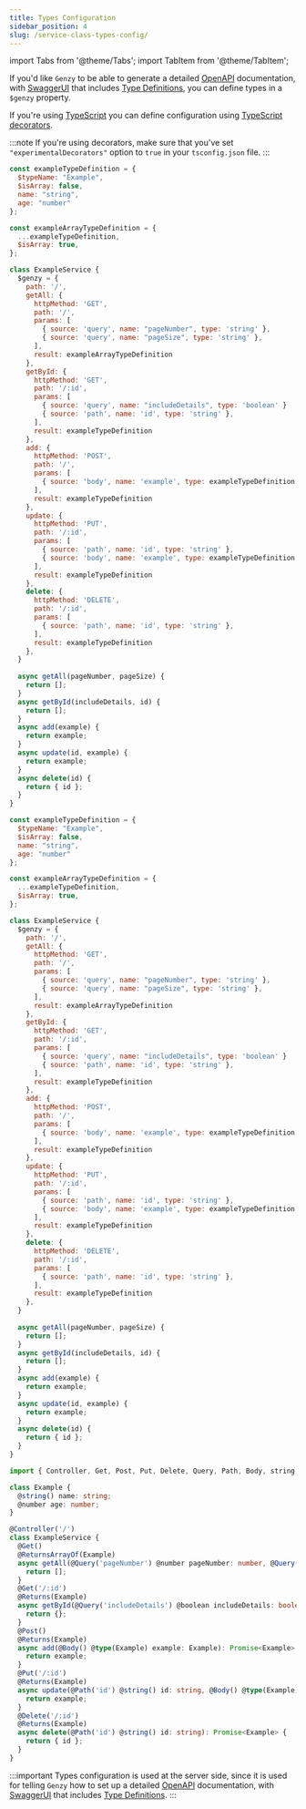```yaml
---
title: Types Configuration
sidebar_position: 4
slug: /service-class-types-config/
---
```


import Tabs from '@theme/Tabs';
import TabItem from '@theme/TabItem';

If you'd like `Genzy` to be able to generate a detailed [OpenAPI](https://www.openapis.org/) documentation, with [SwaggerUI](https://swagger.io/) that includes [Type Definitions](https://swagger.io/docs/specification/data-models/data-types/), you can define types in a `$genzy` property.

If you're using [TypeScript](https://www.typescriptlang.org/) you can define configuration using [TypeScript decorators](https://www.typescriptlang.org/docs/handbook/decorators.html).

:::note
If you're using decorators, make sure that you've set `"experimentalDecorators"` option to `true` in your `tsconfig.json` file.
:::

<Tabs groupId="lang">
  <TabItem value="cjs" label="CommonJS" default>

```js
const exampleTypeDefinition = {
  $typeName: "Example",
  $isArray: false,
  name: "string",
  age: "number"
};

const exampleArrayTypeDefinition = {
  ...exampleTypeDefinition,
  $isArray: true,
};

class ExampleService {
  $genzy = {
    path: '/',
    getAll: {
      httpMethod: 'GET',
      path: '/',
      params: [
        { source: 'query', name: "pageNumber", type: 'string' },
        { source: 'query', name: "pageSize", type: 'string' },
      ],
      result: exampleArrayTypeDefinition
    },
    getById: {
      httpMethod: 'GET',
      path: '/:id',
      params: [
        { source: 'query', name: "includeDetails", type: 'boolean' }
        { source: 'path', name: 'id', type: 'string' },
      ],
      result: exampleTypeDefinition
    },
    add: {
      httpMethod: 'POST',
      path: '/',
      params: [
        { source: 'body', name: 'example', type: exampleTypeDefinition }
      ],
      result: exampleTypeDefinition
    },
    update: {
      httpMethod: 'PUT',
      path: '/:id',
      params: [
        { source: 'path', name: 'id', type: 'string' },
        { source: 'body', name: 'example', type: exampleTypeDefinition }
      ],
      result: exampleTypeDefinition
    },
    delete: {
      httpMethod: 'DELETE',
      path: '/:id',
      params: [
        { source: 'path', name: 'id', type: 'string' },
      ],
      result: exampleTypeDefinition
    },
  }
  
  async getAll(pageNumber, pageSize) {
    return [];
  }
  async getById(includeDetails, id) {
    return [];
  }
  async add(example) {
    return example;
  }
  async update(id, example) {
    return example;
  }
  async delete(id) {
    return { id };
  }
}
```

  </TabItem>
  <TabItem value="mjs" label="ES modules">

```js
const exampleTypeDefinition = {
  $typeName: "Example",
  $isArray: false,
  name: "string",
  age: "number"
};

const exampleArrayTypeDefinition = {
  ...exampleTypeDefinition,
  $isArray: true,
};

class ExampleService {
  $genzy = {
    path: '/',
    getAll: {
      httpMethod: 'GET',
      path: '/',
      params: [
        { source: 'query', name: "pageNumber", type: 'string' },
        { source: 'query', name: "pageSize", type: 'string' },
      ],
      result: exampleArrayTypeDefinition
    },
    getById: {
      httpMethod: 'GET',
      path: '/:id',
      params: [
        { source: 'query', name: "includeDetails", type: 'boolean' }
        { source: 'path', name: 'id', type: 'string' },
      ],
      result: exampleTypeDefinition
    },
    add: {
      httpMethod: 'POST',
      path: '/',
      params: [
        { source: 'body', name: 'example', type: exampleTypeDefinition }
      ],
      result: exampleTypeDefinition
    },
    update: {
      httpMethod: 'PUT',
      path: '/:id',
      params: [
        { source: 'path', name: 'id', type: 'string' },
        { source: 'body', name: 'example', type: exampleTypeDefinition }
      ],
      result: exampleTypeDefinition
    },
    delete: {
      httpMethod: 'DELETE',
      path: '/:id',
      params: [
        { source: 'path', name: 'id', type: 'string' },
      ],
      result: exampleTypeDefinition
    },
  }
  
  async getAll(pageNumber, pageSize) {
    return [];
  }
  async getById(includeDetails, id) {
    return [];
  }
  async add(example) {
    return example;
  }
  async update(id, example) {
    return example;
  }
  async delete(id) {
    return { id };
  }
}
```

  </TabItem>
  <TabItem value="ts" label="TypeScript">

```ts
import { Controller, Get, Post, Put, Delete, Query, Path, Body, string, number, boolean, type, Returns, ReturnsArrayOf } from "@genzy/client"; // or @genzy/api

class Example {
  @string() name: string;
  @number age: number;
}

@Controller('/')
class ExampleService {
  @Get()
  @ReturnsArrayOf(Example)
  async getAll(@Query('pageNumber') @number pageNumber: number, @Query('pageSize') @number pageSize: number): Promise<Example[]> {
    return [];
  }
  @Get('/:id')
  @Returns(Example)
  async getById(@Query('includeDetails') @boolean includeDetails: boolean, @Path('id') @string() id: string): Promise<Example> {
    return {};
  }
  @Post()
  @Returns(Example)
  async add(@Body() @type(Example) example: Example): Promise<Example> {
    return example;
  }
  @Put('/:id')
  @Returns(Example)
  async update(@Path('id') @string() id: string, @Body() @type(Example) example: Example): Promise<Example> {
    return example;
  }
  @Delete('/:id')
  @Returns(Example)
  async delete(@Path('id') @string() id: string): Promise<Example> {
    return { id };
  }
}
```

  </TabItem>
</Tabs>

:::important
Types configuration is used at the server side, since it is used for telling `Genzy` how to set up a detailed [OpenAPI](https://www.openapis.org/) documentation, with [SwaggerUI](https://swagger.io/) that includes [Type Definitions](https://swagger.io/docs/specification/data-models/data-types/).
:::